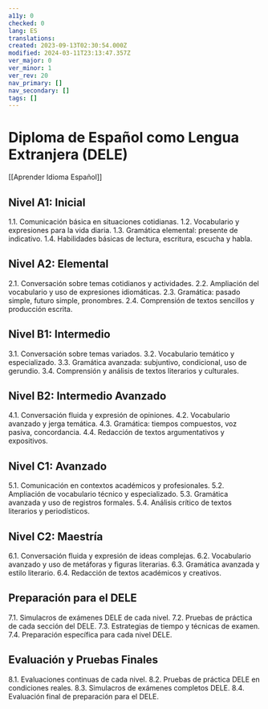 ```yaml
---
a11y: 0
checked: 0
lang: ES
translations: 
created: 2023-09-13T02:30:54.000Z
modified: 2024-03-11T23:13:47.357Z
ver_major: 0
ver_minor: 1
ver_rev: 20
nav_primary: []
nav_secondary: []
tags: []
---
```

# Diploma de Español como Lengua Extranjera (DELE)

[[Aprender Idioma Español]]

## Nivel A1: Inicial

1.1. Comunicación básica en situaciones cotidianas.
1.2. Vocabulario y expresiones para la vida diaria.
1.3. Gramática elemental: presente de indicativo.
1.4. Habilidades básicas de lectura, escritura, escucha y habla.

## Nivel A2: Elemental

2.1. Conversación sobre temas cotidianos y actividades.
2.2. Ampliación del vocabulario y uso de expresiones idiomáticas.
2.3. Gramática: pasado simple, futuro simple, pronombres.
2.4. Comprensión de textos sencillos y producción escrita.

## Nivel B1: Intermedio

3.1. Conversación sobre temas variados.
3.2. Vocabulario temático y especializado.
3.3. Gramática avanzada: subjuntivo, condicional, uso de gerundio.
3.4. Comprensión y análisis de textos literarios y culturales.

## Nivel B2: Intermedio Avanzado

4.1. Conversación fluida y expresión de opiniones.
4.2. Vocabulario avanzado y jerga temática.
4.3. Gramática: tiempos compuestos, voz pasiva, concordancia.
4.4. Redacción de textos argumentativos y expositivos.

## Nivel C1: Avanzado

5.1. Comunicación en contextos académicos y profesionales.
5.2. Ampliación de vocabulario técnico y especializado.
5.3. Gramática avanzada y uso de registros formales.
5.4. Análisis crítico de textos literarios y periodísticos.

## Nivel C2: Maestría

6.1. Conversación fluida y expresión de ideas complejas.
6.2. Vocabulario avanzado y uso de metáforas y figuras literarias.
6.3. Gramática avanzada y estilo literario.
6.4. Redacción de textos académicos y creativos.

## Preparación para el DELE

7.1. Simulacros de exámenes DELE de cada nivel.
7.2. Pruebas de práctica de cada sección del DELE.
7.3. Estrategias de tiempo y técnicas de examen.
7.4. Preparación específica para cada nivel DELE.

## Evaluación y Pruebas Finales

8.1. Evaluaciones continuas de cada nivel.
8.2. Pruebas de práctica DELE en condiciones reales.
8.3. Simulacros de exámenes completos DELE.
8.4. Evaluación final de preparación para el DELE.

